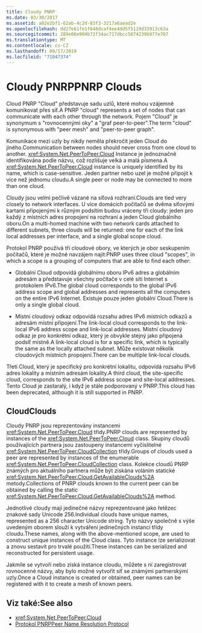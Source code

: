```yaml
---
title: Cloudy PNRP
ms.date: 03/30/2017
ms.assetid: a82e2bf1-62ab-4c2d-83f3-3217a6aead2e
ms.openlocfilehash: dd27e61fe1f648dcaf4ee4dd5f5119d33913c63a
ms.sourcegitcommit: 289e06e904b72f34ac717dbcc5074239b977e707
ms.translationtype: MT
ms.contentlocale: cs-CZ
ms.lasthandoff: 09/17/2019
ms.locfileid: "71047374"
---
```

# <a name="pnrp-clouds"></a><span data-ttu-id="6c128-102">Cloudy PNRP</span><span class="sxs-lookup"><span data-stu-id="6c128-102">PNRP Clouds</span></span>
<span data-ttu-id="6c128-103">Cloud PNRP "Cloud" představuje sadu uzlů, které mohou vzájemně komunikovat přes síť.</span><span class="sxs-lookup"><span data-stu-id="6c128-103">A PNRP "cloud" represents a set of nodes that can communicate with each other through the network.</span></span> <span data-ttu-id="6c128-104">Pojem "Cloud" je synonymum s "rovnocennými oky" a "graf peer-to-peer".</span><span class="sxs-lookup"><span data-stu-id="6c128-104">The term "cloud" is synonymous with "peer mesh" and "peer-to-peer graph".</span></span>  
  
 <span data-ttu-id="6c128-105">Komunikace mezi uzly by nikdy neměla překročit jeden Cloud do jiného.</span><span class="sxs-lookup"><span data-stu-id="6c128-105">Communication between nodes should never cross from one cloud to another.</span></span> <span data-ttu-id="6c128-106"><xref:System.Net.PeerToPeer.Cloud> Instance je jednoznačně identifikována podle názvu, což rozlišuje velká a malá písmena.</span><span class="sxs-lookup"><span data-stu-id="6c128-106">A <xref:System.Net.PeerToPeer.Cloud> instance is uniquely identified by its name, which is case-sensitive.</span></span> <span data-ttu-id="6c128-107">Jeden partner nebo uzel je možné připojit k více než jednomu cloudu.</span><span class="sxs-lookup"><span data-stu-id="6c128-107">A single peer or node may be connected to more than one cloud.</span></span>  
  
 <span data-ttu-id="6c128-108">Cloudy jsou velmi pečlivě vázané na síťová rozhraní.</span><span class="sxs-lookup"><span data-stu-id="6c128-108">Clouds are tied very closely to network interfaces.</span></span>  <span data-ttu-id="6c128-109">U více domácích počítačů se dvěma síťovými kartami připojenými k různým podsítím budou vráceny tři cloudy: jeden pro každý z místních adres propojení na rozhraní a jeden Cloud globálního oboru.</span><span class="sxs-lookup"><span data-stu-id="6c128-109">On a multi-homed machine with two network cards attached to different subnets, three clouds will be returned: one for each of the link local addresses per interface, and a single global scope cloud.</span></span>  
  
 <span data-ttu-id="6c128-110">Protokol PNRP používá tři cloudové obory, ve kterých je obor seskupením počítačů, které je možné navzájem najít:</span><span class="sxs-lookup"><span data-stu-id="6c128-110">PNRP uses three cloud "scopes", in which a scope is a grouping of computers that are able to find each other:</span></span>  
  
- <span data-ttu-id="6c128-111">Globální Cloud odpovídá globálnímu oboru IPv6 adres a globálním adresám a představuje všechny počítače v celé síti Internet s protokolem IPv6.</span><span class="sxs-lookup"><span data-stu-id="6c128-111">The global cloud corresponds to the global IPv6 address scope and global addresses and represents all the computers on the entire IPv6 Internet.</span></span> <span data-ttu-id="6c128-112">Existuje pouze jeden globální Cloud.</span><span class="sxs-lookup"><span data-stu-id="6c128-112">There is only a single global cloud.</span></span>  
  
- <span data-ttu-id="6c128-113">Místní cloudový odkaz odpovídá rozsahu adres IPv6 místních odkazů a adresám místní připojení.</span><span class="sxs-lookup"><span data-stu-id="6c128-113">The link-local cloud corresponds to the link-local IPv6 address scope and link-local addresses.</span></span> <span data-ttu-id="6c128-114">Místní cloudový odkaz je pro konkrétní odkaz, který je obvykle stejný jako připojená podsíť místně.</span><span class="sxs-lookup"><span data-stu-id="6c128-114">A link-local cloud is for a specific link, which is typically the same as the locally attached subnet.</span></span> <span data-ttu-id="6c128-115">Může existovat několik cloudových místních propojení.</span><span class="sxs-lookup"><span data-stu-id="6c128-115">There can be multiple link-local clouds.</span></span>  
  
 <span data-ttu-id="6c128-116">Třetí Cloud, který je specifický pro konkrétní lokalitu, odpovídá rozsahu IPv6 adres lokality a místním adresám lokality.</span><span class="sxs-lookup"><span data-stu-id="6c128-116">A third cloud, the site-specific cloud, corresponds to the site IPv6 address scope and site-local addresses.</span></span> <span data-ttu-id="6c128-117">Tento Cloud je zastaralý, i když je stále podporovaný v PNRP.</span><span class="sxs-lookup"><span data-stu-id="6c128-117">This cloud has been deprecated, although it is still supported in PNRP.</span></span>  
  
## <a name="clouds"></a><span data-ttu-id="6c128-118">Cloud</span><span class="sxs-lookup"><span data-stu-id="6c128-118">Clouds</span></span>  
 <span data-ttu-id="6c128-119">Cloudy PNRP jsou reprezentovány instancemi <xref:System.Net.PeerToPeer.Cloud> třídy.</span><span class="sxs-lookup"><span data-stu-id="6c128-119">PNRP clouds are represented by instances of the <xref:System.Net.PeerToPeer.Cloud> class.</span></span> <span data-ttu-id="6c128-120">Skupiny cloudů používajících partnera jsou zastoupeny instancemi vyčíslitelné <xref:System.Net.PeerToPeer.CloudCollection> třídy.</span><span class="sxs-lookup"><span data-stu-id="6c128-120">Groups of clouds used a peer are represented by instances of the enumerable <xref:System.Net.PeerToPeer.CloudCollection> class.</span></span> <span data-ttu-id="6c128-121">Kolekce cloudů PNRP známých pro aktuálního partnera může být získána voláním statické <xref:System.Net.PeerToPeer.Cloud.GetAvailableClouds%2A> metody.</span><span class="sxs-lookup"><span data-stu-id="6c128-121">Collections of PNRP clouds known to the current peer can be obtained by calling the static <xref:System.Net.PeerToPeer.Cloud.GetAvailableClouds%2A> method.</span></span>  
  
 <span data-ttu-id="6c128-122">Jednotlivé cloudy mají jedinečné názvy reprezentované jako řetězec znakové sady Unicode 256.</span><span class="sxs-lookup"><span data-stu-id="6c128-122">Individual clouds have unique names, represented as a 256 character Unicode string.</span></span> <span data-ttu-id="6c128-123">Tyto názvy společně s výše uvedeným oborem slouží k vytváření jedinečných instancí třídy cloudu.</span><span class="sxs-lookup"><span data-stu-id="6c128-123">These names, along with the above-mentioned scope, are used to construct unique instances of the Cloud class.</span></span> <span data-ttu-id="6c128-124">Tyto instance lze serializovat a znovu sestavit pro trvalé použití.</span><span class="sxs-lookup"><span data-stu-id="6c128-124">These instances can be serialized and reconstructed for persistent usage.</span></span>  
  
 <span data-ttu-id="6c128-125">Jakmile se vytvoří nebo získá instance cloudu, můžete s ní zaregistrovat rovnocenné názvy, aby bylo možné vytvořit síť se známými partnerskými uzly.</span><span class="sxs-lookup"><span data-stu-id="6c128-125">Once a Cloud instance is created or obtained, peer names can be registered with it to create a mesh of known peers.</span></span>  
  
## <a name="see-also"></a><span data-ttu-id="6c128-126">Viz také:</span><span class="sxs-lookup"><span data-stu-id="6c128-126">See also</span></span>

- <xref:System.Net.PeerToPeer.Cloud>
- [<span data-ttu-id="6c128-127">Protokol PNRP</span><span class="sxs-lookup"><span data-stu-id="6c128-127">Peer Name Resolution Protocol</span></span>](peer-name-resolution-protocol.md)
